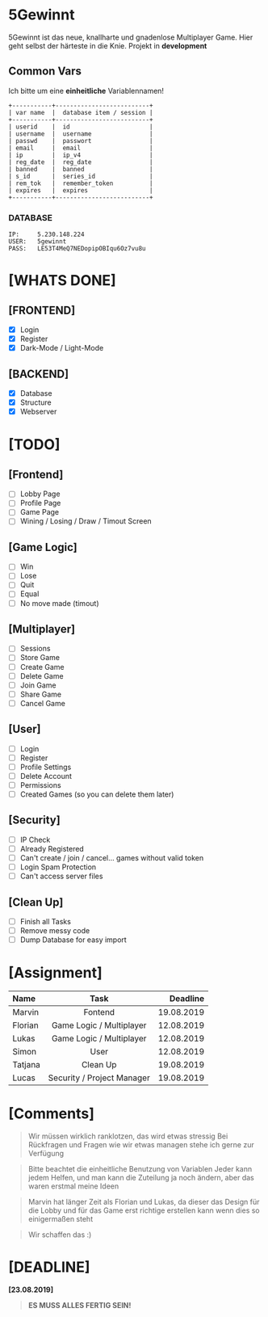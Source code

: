 # 5Gewinnt

5Gewinnt ist das neue, knallharte und gnadenlose Multiplayer Game. Hier geht selbst der härteste in die Knie.
Projekt in **development**

## Common Vars
Ich bitte um eine **einheitliche** Variablennamen!
```
+-----------+--------------------------+
| var name  |  database item / session |
+-----------+--------------------------+
| userid    |  id                      |
| username  |  username                |
| passwd    |  passwort                |
| email     |  email                   |
| ip        |  ip_v4                   |
| reg_date  |  reg_date                |
| banned    |  banned                  |
| s_id      |  series_id               |
| rem_tok   |  remember_token          |
| expires   |  expires                 |
+-----------+--------------------------+
```

### DATABASE
```
IP:     5.230.148.224
USER: 	5gewinnt
PASS:	LE53T4MeQ7NEDopipOBIqu6Oz7vu8u
```
# [WHATS DONE]

## [FRONTEND]

- [x] Login
- [x] Register
- [x] Dark-Mode / Light-Mode 

## [BACKEND]

- [x] Database 
- [x] Structure
- [x] Webserver

# [TODO]

## [Frontend]
  - [ ] Lobby Page
  - [ ] Profile Page
  - [ ] Game Page
  - [ ] Wining / Losing / Draw / Timout Screen
 
## [Game Logic]
  - [ ] Win
  - [ ] Lose
  - [ ] Quit
  - [ ] Equal
  - [ ] No move made (timout)

## [Multiplayer]
  - [ ] Sessions
  - [ ] Store Game
  - [ ] Create Game
  - [ ] Delete Game
  - [ ] Join Game
  - [ ] Share Game
  - [ ] Cancel Game

## [User]
  - [ ] Login
  - [ ] Register
  - [ ] Profile Settings
  - [ ] Delete Account
  - [ ] Permissions
  - [ ] Created Games (so you can delete them later)

## [Security]
  - [ ] IP Check
  - [ ] Already Registered
  - [ ] Can't create / join / cancel... games without valid token
  - [ ] Login Spam Protection
  - [ ] Can't access server files

## [Clean Up]
  - [ ] Finish all Tasks
  - [ ] Remove messy code
  - [ ] Dump Database for easy import

# [Assignment]

| Name    |            Task            |  Deadline  |
| :------ | :------------------------: | ---------: |
| Marvin  |          Fontend           | 19.08.2019 |
| Florian |  Game Logic / Multiplayer  | 12.08.2019 |
| Lukas   |  Game Logic / Multiplayer  | 12.08.2019 |
| Simon   |            User            | 12.08.2019 |
| Tatjana |          Clean Up          | 19.08.2019 |
| Lucas   | Security / Project Manager | 19.08.2019 |

# [Comments]

> Wir müssen wirklich ranklotzen, das wird etwas stressig
> Bei Rückfragen und Fragen wie wir etwas managen stehe ich gerne zur Verfügung

> Bitte beachtet die einheitliche Benutzung von Variablen
> Jeder kann jedem Helfen, und man kann die Zuteilung ja noch ändern, aber das waren erstmal meine Ideen

> Marvin hat länger Zeit als Florian und Lukas, da dieser das Design für die Lobby und für das Game erst richtige erstellen kann wenn dies so einigermaßen steht

> Wir schaffen das :)

# [DEADLINE]

**[23.08.2019]**
> **ES MUSS ALLES FERTIG SEIN!**
